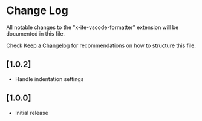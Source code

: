 # Change Log

All notable changes to the "x-ite-vscode-formatter" extension will be documented in this file.

Check [Keep a Changelog](http://keepachangelog.com/) for recommendations on how to structure this file.

## [1.0.2]

* Handle indentation settings

## [1.0.0]

* Initial release
